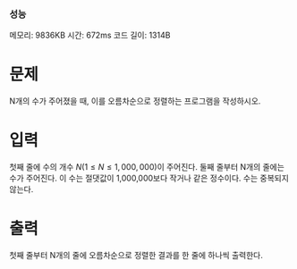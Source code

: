 ### 성능

메모리: 9836KB 시간: 672ms 코드 길이: 1314B

# 문제

N개의 수가 주어졌을 때, 이를 오름차순으로 정렬하는 프로그램을 작성하시오.

# 입력

첫째 줄에 수의 개수 $N(1 ≤ N ≤ 1,000,000)$이 주어진다. 둘째 줄부터 N개의 줄에는 수가 주어진다. 이 수는 절댓값이 1,000,000보다 작거나 같은 정수이다. 수는 중복되지 않는다.

# 출력

첫째 줄부터 N개의 줄에 오름차순으로 정렬한 결과를 한 줄에 하나씩 출력한다.
